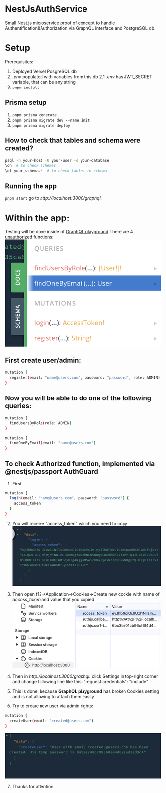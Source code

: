 # NestJsAuthService

Small Nest.js microservice proof of concept to handle Authentification&amp;Authorization via GraphQL interface and PostgreSQL db.

# Setup

Prerequisites:

1. Deployed Vercel PosgreSQL db
2. _.env_ populated with variables from this db
   2.1 _.env_ has JWT_SECRET variable, that can be any string
3. `pnpm install`

## Prisma setup

1. `pnpm prisma generate`
2. `pnpm prisma migrate dev --name init`
3. `pnpm prisma migrate deploy`

## How to check that tables and schema were created?

```sh
psql -h your-host -U your-user -d your-database
\dn  # to check schemas
\dt your_schema.*  # to check tables in schema
```

## Running the app

`pnpm start`
go to _http://localhost:3000/graphql._

# Within the app:

Testing will be done inside of [GraphQL playground](https://github.com/graphql/graphql-playground)
There are 4 unauthorized functions:
![Example](./guide1.png)

## First create user/admin:

```sh
mutation {
  register(email: "name@users.com", password: "password", role: ADMIN)
}
```

## Now you will be able to do one of the following queries:

```sh
mutation {
  findUsersByRole(role: ADMIN)
}
```

```sh
mutation {
  findOneByEmail(email: "name@users.com")
}
```

## To check Authorized function, implemented via @nestjs/passport AuthGuard

1. First

```sh
mutation {
  login(email: "name@users.com", password: "password") {
    access_token
  }
}
```

2. You will receive "access_token" which you need to copy
   ![Example](./guide1_5.png)

3. Then open f12->Application->Cookies->Create new cookie with name of _access_token_ and value that you copied
   ![Example](./guide2.png)
4. Then in _http://localhost:3000/graphql._ click Settings in top-right corner and change following line like this:
   "request.credentials": "include"
5. This is done, because **GraphQL playground** has broken Cookies setting and is not allowing to attach them easily
6. Try to create new user via admin rights:

```sh
mutation {
  createUser(email: "created@users.com")
}
```

![Example](./guide3.png)

7. Thanks for attention
